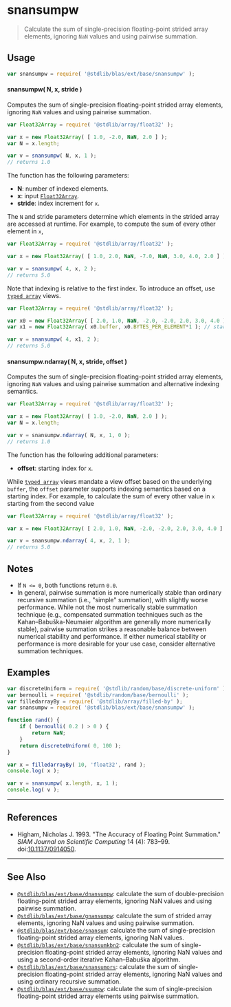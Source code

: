 <!--

@license Apache-2.0

Copyright (c) 2020 The Stdlib Authors.

Licensed under the Apache License, Version 2.0 (the "License");
you may not use this file except in compliance with the License.
You may obtain a copy of the License at

   http://www.apache.org/licenses/LICENSE-2.0

Unless required by applicable law or agreed to in writing, software
distributed under the License is distributed on an "AS IS" BASIS,
WITHOUT WARRANTIES OR CONDITIONS OF ANY KIND, either express or implied.
See the License for the specific language governing permissions and
limitations under the License.

-->

# snansumpw

> Calculate the sum of single-precision floating-point strided array elements, ignoring `NaN` values and using pairwise summation.

<section class="intro">

</section>

<!-- /.intro -->

<section class="usage">

## Usage

```javascript
var snansumpw = require( '@stdlib/blas/ext/base/snansumpw' );
```

#### snansumpw( N, x, stride )

Computes the sum of single-precision floating-point strided array elements, ignoring `NaN` values and using pairwise summation.

```javascript
var Float32Array = require( '@stdlib/array/float32' );

var x = new Float32Array( [ 1.0, -2.0, NaN, 2.0 ] );
var N = x.length;

var v = snansumpw( N, x, 1 );
// returns 1.0
```

The function has the following parameters:

-   **N**: number of indexed elements.
-   **x**: input [`Float32Array`][@stdlib/array/float32].
-   **stride**: index increment for `x`.

The `N` and stride parameters determine which elements in the strided array are accessed at runtime. For example, to compute the sum of every other element in `x`,

```javascript
var Float32Array = require( '@stdlib/array/float32' );

var x = new Float32Array( [ 1.0, 2.0, NaN, -7.0, NaN, 3.0, 4.0, 2.0 ] );

var v = snansumpw( 4, x, 2 );
// returns 5.0
```

Note that indexing is relative to the first index. To introduce an offset, use [`typed array`][mdn-typed-array] views.

<!-- eslint-disable stdlib/capitalized-comments -->

```javascript
var Float32Array = require( '@stdlib/array/float32' );

var x0 = new Float32Array( [ 2.0, 1.0, NaN, -2.0, -2.0, 2.0, 3.0, 4.0 ] );
var x1 = new Float32Array( x0.buffer, x0.BYTES_PER_ELEMENT*1 ); // start at 2nd element

var v = snansumpw( 4, x1, 2 );
// returns 5.0
```

#### snansumpw.ndarray( N, x, stride, offset )

Computes the sum of single-precision floating-point strided array elements, ignoring `NaN` values and using pairwise summation and alternative indexing semantics.

```javascript
var Float32Array = require( '@stdlib/array/float32' );

var x = new Float32Array( [ 1.0, -2.0, NaN, 2.0 ] );
var N = x.length;

var v = snansumpw.ndarray( N, x, 1, 0 );
// returns 1.0
```

The function has the following additional parameters:

-   **offset**: starting index for `x`.

While [`typed array`][mdn-typed-array] views mandate a view offset based on the underlying `buffer`, the `offset` parameter supports indexing semantics based on a starting index. For example, to calculate the sum of every other value in `x` starting from the second value

```javascript
var Float32Array = require( '@stdlib/array/float32' );

var x = new Float32Array( [ 2.0, 1.0, NaN, -2.0, -2.0, 2.0, 3.0, 4.0 ] );

var v = snansumpw.ndarray( 4, x, 2, 1 );
// returns 5.0
```

</section>

<!-- /.usage -->

<section class="notes">

## Notes

-   If `N <= 0`, both functions return `0.0`.
-   In general, pairwise summation is more numerically stable than ordinary recursive summation (i.e., "simple" summation), with slightly worse performance. While not the most numerically stable summation technique (e.g., compensated summation techniques such as the Kahan–Babuška-Neumaier algorithm are generally more numerically stable), pairwise summation strikes a reasonable balance between numerical stability and performance. If either numerical stability or performance is more desirable for your use case, consider alternative summation techniques.

</section>

<!-- /.notes -->

<section class="examples">

## Examples

<!-- eslint no-undef: "error" -->

```javascript
var discreteUniform = require( '@stdlib/random/base/discrete-uniform' );
var bernoulli = require( '@stdlib/random/base/bernoulli' );
var filledarrayBy = require( '@stdlib/array/filled-by' );
var snansumpw = require( '@stdlib/blas/ext/base/snansumpw' );

function rand() {
    if ( bernoulli( 0.2 ) > 0 ) {
        return NaN;
    }
    return discreteUniform( 0, 100 );
}

var x = filledarrayBy( 10, 'float32', rand );
console.log( x );

var v = snansumpw( x.length, x, 1 );
console.log( v );
```

</section>

<!-- /.examples -->

* * *

<section class="references">

## References

-   Higham, Nicholas J. 1993. "The Accuracy of Floating Point Summation." _SIAM Journal on Scientific Computing_ 14 (4): 783–99. doi:[10.1137/0914050][@higham:1993a].

</section>

<!-- /.references -->

<!-- Section for related `stdlib` packages. Do not manually edit this section, as it is automatically populated. -->

<section class="related">

* * *

## See Also

-   <span class="package-name">[`@stdlib/blas/ext/base/dnansumpw`][@stdlib/blas/ext/base/dnansumpw]</span><span class="delimiter">: </span><span class="description">calculate the sum of double-precision floating-point strided array elements, ignoring NaN values and using pairwise summation.</span>
-   <span class="package-name">[`@stdlib/blas/ext/base/gnansumpw`][@stdlib/blas/ext/base/gnansumpw]</span><span class="delimiter">: </span><span class="description">calculate the sum of strided array elements, ignoring NaN values and using pairwise summation.</span>
-   <span class="package-name">[`@stdlib/blas/ext/base/snansum`][@stdlib/blas/ext/base/snansum]</span><span class="delimiter">: </span><span class="description">calculate the sum of single-precision floating-point strided array elements, ignoring NaN values.</span>
-   <span class="package-name">[`@stdlib/blas/ext/base/snansumkbn2`][@stdlib/blas/ext/base/snansumkbn2]</span><span class="delimiter">: </span><span class="description">calculate the sum of single-precision floating-point strided array elements, ignoring NaN values and using a second-order iterative Kahan–Babuška algorithm.</span>
-   <span class="package-name">[`@stdlib/blas/ext/base/snansumors`][@stdlib/blas/ext/base/snansumors]</span><span class="delimiter">: </span><span class="description">calculate the sum of single-precision floating-point strided array elements, ignoring NaN values and using ordinary recursive summation.</span>
-   <span class="package-name">[`@stdlib/blas/ext/base/ssumpw`][@stdlib/blas/ext/base/ssumpw]</span><span class="delimiter">: </span><span class="description">calculate the sum of single-precision floating-point strided array elements using pairwise summation.</span>

</section>

<!-- /.related -->

<!-- Section for all links. Make sure to keep an empty line after the `section` element and another before the `/section` close. -->

<section class="links">

[@stdlib/array/float32]: https://www.npmjs.com/package/@stdlib/array-float32

[mdn-typed-array]: https://developer.mozilla.org/en-US/docs/Web/JavaScript/Reference/Global_Objects/TypedArray

[@higham:1993a]: https://doi.org/10.1137/0914050

<!-- <related-links> -->

[@stdlib/blas/ext/base/dnansumpw]: https://github.com/stdlib-js/blas/tree/main/ext/base/dnansumpw

[@stdlib/blas/ext/base/gnansumpw]: https://github.com/stdlib-js/blas/tree/main/ext/base/gnansumpw

[@stdlib/blas/ext/base/snansum]: https://github.com/stdlib-js/blas/tree/main/ext/base/snansum

[@stdlib/blas/ext/base/snansumkbn2]: https://github.com/stdlib-js/blas/tree/main/ext/base/snansumkbn2

[@stdlib/blas/ext/base/snansumors]: https://github.com/stdlib-js/blas/tree/main/ext/base/snansumors

[@stdlib/blas/ext/base/ssumpw]: https://github.com/stdlib-js/blas/tree/main/ext/base/ssumpw

<!-- </related-links> -->

</section>

<!-- /.links -->
